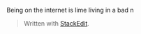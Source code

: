 Being on the internet is lime living in a bad n


> Written with [StackEdit](https://stackedit.io/).
<!--stackedit_data:
eyJoaXN0b3J5IjpbMjAyOTczMDI2MV19
-->